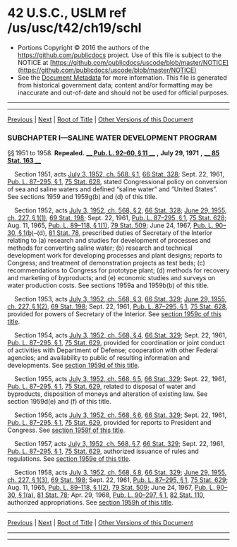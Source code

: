 ---
---

# 42 U.S.C., USLM ref /us/usc/t42/ch19/schI

* Portions Copyright © 2016 the authors of the https://github.com/publicdocs project.
  Use of this file is subject to the NOTICE at [https://github.com/publicdocs/uscode/blob/master/NOTICE](https://github.com/publicdocs/uscode/blob/master/NOTICE)
* See the [Document Metadata](././../../../../..//README.md) for more information.
  This file is generated from historical government data; content and/or formatting may be inaccurate and out-of-date and should not be used for official purposes.

----------
----------

[Previous](./../../../../..//us/usc/t42/ch19/m__us_usc_t42_ch19.md) | [Next](./../../../../..//us/usc/t42/ch19/schII/m__us_usc_t42_ch19_schII.md) | [Root of Title](./../../../../../) | [Other Versions of this Document](https://publicdocs.github.io/go/links?ns=uslm&ref=%2Fus%2Fusc%2Ft42%2Fch19%2FschI)

### SUBCHAPTER I—SALINE WATER DEVELOPMENT PROGRAM

§§ 1951 to 1958. __Repealed.__  __[__  __Pub. L. 92–60, § 11__  __][/us/pl/92/60/s11]__  __,__  __July 29, 1971__  __,__  __[__  __85 Stat. 163__  __][/us/stat/85/163]__ 

    Section 1951, acts [July 3, 1952, ch. 568, § 1][/us/act/1952-07-03/ch568/s1], [66 Stat. 328][/us/stat/66/328]; Sept. 22, 1961, [Pub. L. 87–295, § 1][/us/pl/87/295/s1], [75 Stat. 628][/us/stat/75/628], stated Congressional policy on conversion of sea and saline waters and defined “saline water” and “United States”. See sections 1959 and 1959g(b) and (d) of this title.

    Section 1952, acts [July 3, 1952, ch. 568, § 2][/us/act/1952-07-03/ch568/s2], [66 Stat. 328][/us/stat/66/328]; [June 29, 1955, ch. 227, § 1(1)][/us/act/1955-06-29/ch227/s1/1], [69 Stat. 198][/us/stat/69/198]; Sept. 22, 1961, [Pub. L. 87–295, § 1][/us/pl/87/295/s1], [75 Stat. 628][/us/stat/75/628]; Aug. 11, 1965, [Pub. L. 89–118, § 1(1)][/us/pl/89/118/s1/1], [79 Stat. 509][/us/stat/79/509]; June 24, 1967, [Pub. L. 90–30, § 1(b)][/us/pl/90/30/s1/b]–(d), [81 Stat. 78][/us/stat/81/78], prescribed duties of Secretary of the Interior relating to (a) research and studies for development of processes and methods for converting saline water; (b) research and technical development work for developing processes and plant designs; reports to Congress; and treatment of demonstration projects as test beds; (c) recommendations to Congress for prototype plant; (d) methods for recovery and marketing of byproducts; and (e) economic studies and surveys on water production costs. See sections 1959a and 1959b(b) of this title.

    Section 1953, acts [July 3, 1952, ch. 568, § 3][/us/act/1952-07-03/ch568/s3], [66 Stat. 329][/us/stat/66/329]; [June 29, 1955, ch. 227, § 1(2)][/us/act/1955-06-29/ch227/s1/2], [69 Stat. 198][/us/stat/69/198]; Sept. 22, 1961, [Pub. L. 87–295, § 1][/us/pl/87/295/s1], [75 Stat. 628][/us/stat/75/628], provided for powers of Secretary of the Interior. See [section 1959c of this title][/us/usc/t42/s1959c].

    Section 1954, acts [July 3, 1952, ch. 568, § 4][/us/act/1952-07-03/ch568/s4], [66 Stat. 329][/us/stat/66/329]; Sept. 22, 1961, [Pub. L. 87–295, § 1][/us/pl/87/295/s1], [75 Stat. 629][/us/stat/75/629], provided for coordination or joint conduct of activities with Department of Defense; cooperation with other Federal agencies; and availability to public of resulting information and developments. See [section 1959d of this title][/us/usc/t42/s1959d].

    Section 1955, acts [July 3, 1952, ch. 568, § 5][/us/act/1952-07-03/ch568/s5], [66 Stat. 329][/us/stat/66/329]; Sept. 22, 1961, [Pub. L. 87–295, § 1][/us/pl/87/295/s1], [75 Stat. 629][/us/stat/75/629], related to disposal of water and byproducts, disposition of moneys and alteration of existing law. See section 1959d(e) and (f) of this title.

    Section 1956, acts [July 3, 1952, ch. 568, § 6][/us/act/1952-07-03/ch568/s6], [66 Stat. 329][/us/stat/66/329]; Sept. 22, 1961, [Pub. L. 87–295, § 1][/us/pl/87/295/s1], [75 Stat. 629][/us/stat/75/629], provided for reports to President and Congress. See [section 1959f of this title][/us/usc/t42/s1959f].

    Section 1957, acts [July 3, 1952, ch. 568, § 7][/us/act/1952-07-03/ch568/s7], [66 Stat. 329][/us/stat/66/329]; Sept. 22, 1961, [Pub. L. 87–295, § 1][/us/pl/87/295/s1], [75 Stat. 629][/us/stat/75/629], authorized issuance of rules and regulations. See [section 1959e of this title][/us/usc/t42/s1959e].

    Section 1958, acts [July 3, 1952, ch. 568, § 8][/us/act/1952-07-03/ch568/s8], [66 Stat. 329][/us/stat/66/329]; [June 29, 1955, ch. 227, § 1(3)][/us/act/1955-06-29/ch227/s1/3], [69 Stat. 198][/us/stat/69/198]; Sept. 22, 1961, [Pub. L. 87–295, § 1][/us/pl/87/295/s1], [75 Stat. 629][/us/stat/75/629]; Aug. 11, 1965, [Pub. L. 89–118, § 1(2)][/us/pl/89/118/s1/2], [79 Stat. 509][/us/stat/79/509]; June 24, 1967, [Pub. L. 90–30, § 1(a)][/us/pl/90/30/s1/a], [81 Stat. 78][/us/stat/81/78]; Apr. 29, 1968, [Pub. L. 90–297, § 1][/us/pl/90/297/s1], [82 Stat. 110][/us/stat/82/110], authorized appropriations. See [section 1959h of this title][/us/usc/t42/s1959h].

----------

[Previous](./../../../../..//us/usc/t42/ch19/m__us_usc_t42_ch19.md) | [Next](./../../../../..//us/usc/t42/ch19/schII/m__us_usc_t42_ch19_schII.md) | [Root of Title](./../../../../../) | [Other Versions of this Document](https://publicdocs.github.io/go/links?ns=uslm&ref=%2Fus%2Fusc%2Ft42%2Fch19%2FschI)

----------
----------

[/us/pl/92/60/s11]: https://publicdocs.github.io/go/links?ns=uslm&ref=%2Fus%2Fpl%2F92%2F60%2Fs11
[/us/stat/85/163]: https://publicdocs.github.io/go/links?ns=uslm&ref=%2Fus%2Fstat%2F85%2F163
[/us/act/1952-07-03/ch568/s1]: https://publicdocs.github.io/go/links?ns=uslm&ref=%2Fus%2Fact%2F1952-07-03%2Fch568%2Fs1
[/us/stat/66/328]: https://publicdocs.github.io/go/links?ns=uslm&ref=%2Fus%2Fstat%2F66%2F328
[/us/pl/87/295/s1]: https://publicdocs.github.io/go/links?ns=uslm&ref=%2Fus%2Fpl%2F87%2F295%2Fs1
[/us/stat/75/628]: https://publicdocs.github.io/go/links?ns=uslm&ref=%2Fus%2Fstat%2F75%2F628
[/us/act/1952-07-03/ch568/s2]: https://publicdocs.github.io/go/links?ns=uslm&ref=%2Fus%2Fact%2F1952-07-03%2Fch568%2Fs2
[/us/stat/66/328]: https://publicdocs.github.io/go/links?ns=uslm&ref=%2Fus%2Fstat%2F66%2F328
[/us/act/1955-06-29/ch227/s1/1]: https://publicdocs.github.io/go/links?ns=uslm&ref=%2Fus%2Fact%2F1955-06-29%2Fch227%2Fs1%2F1
[/us/stat/69/198]: https://publicdocs.github.io/go/links?ns=uslm&ref=%2Fus%2Fstat%2F69%2F198
[/us/pl/87/295/s1]: https://publicdocs.github.io/go/links?ns=uslm&ref=%2Fus%2Fpl%2F87%2F295%2Fs1
[/us/stat/75/628]: https://publicdocs.github.io/go/links?ns=uslm&ref=%2Fus%2Fstat%2F75%2F628
[/us/pl/89/118/s1/1]: https://publicdocs.github.io/go/links?ns=uslm&ref=%2Fus%2Fpl%2F89%2F118%2Fs1%2F1
[/us/stat/79/509]: https://publicdocs.github.io/go/links?ns=uslm&ref=%2Fus%2Fstat%2F79%2F509
[/us/pl/90/30/s1/b]: https://publicdocs.github.io/go/links?ns=uslm&ref=%2Fus%2Fpl%2F90%2F30%2Fs1%2Fb
[/us/stat/81/78]: https://publicdocs.github.io/go/links?ns=uslm&ref=%2Fus%2Fstat%2F81%2F78
[/us/act/1952-07-03/ch568/s3]: https://publicdocs.github.io/go/links?ns=uslm&ref=%2Fus%2Fact%2F1952-07-03%2Fch568%2Fs3
[/us/stat/66/329]: https://publicdocs.github.io/go/links?ns=uslm&ref=%2Fus%2Fstat%2F66%2F329
[/us/act/1955-06-29/ch227/s1/2]: https://publicdocs.github.io/go/links?ns=uslm&ref=%2Fus%2Fact%2F1955-06-29%2Fch227%2Fs1%2F2
[/us/stat/69/198]: https://publicdocs.github.io/go/links?ns=uslm&ref=%2Fus%2Fstat%2F69%2F198
[/us/pl/87/295/s1]: https://publicdocs.github.io/go/links?ns=uslm&ref=%2Fus%2Fpl%2F87%2F295%2Fs1
[/us/stat/75/628]: https://publicdocs.github.io/go/links?ns=uslm&ref=%2Fus%2Fstat%2F75%2F628
[/us/usc/t42/s1959c]: https://publicdocs.github.io/go/links?ns=uslm&ref=%2Fus%2Fusc%2Ft42%2Fs1959c
[/us/act/1952-07-03/ch568/s4]: https://publicdocs.github.io/go/links?ns=uslm&ref=%2Fus%2Fact%2F1952-07-03%2Fch568%2Fs4
[/us/stat/66/329]: https://publicdocs.github.io/go/links?ns=uslm&ref=%2Fus%2Fstat%2F66%2F329
[/us/pl/87/295/s1]: https://publicdocs.github.io/go/links?ns=uslm&ref=%2Fus%2Fpl%2F87%2F295%2Fs1
[/us/stat/75/629]: https://publicdocs.github.io/go/links?ns=uslm&ref=%2Fus%2Fstat%2F75%2F629
[/us/usc/t42/s1959d]: https://publicdocs.github.io/go/links?ns=uslm&ref=%2Fus%2Fusc%2Ft42%2Fs1959d
[/us/act/1952-07-03/ch568/s5]: https://publicdocs.github.io/go/links?ns=uslm&ref=%2Fus%2Fact%2F1952-07-03%2Fch568%2Fs5
[/us/stat/66/329]: https://publicdocs.github.io/go/links?ns=uslm&ref=%2Fus%2Fstat%2F66%2F329
[/us/pl/87/295/s1]: https://publicdocs.github.io/go/links?ns=uslm&ref=%2Fus%2Fpl%2F87%2F295%2Fs1
[/us/stat/75/629]: https://publicdocs.github.io/go/links?ns=uslm&ref=%2Fus%2Fstat%2F75%2F629
[/us/act/1952-07-03/ch568/s6]: https://publicdocs.github.io/go/links?ns=uslm&ref=%2Fus%2Fact%2F1952-07-03%2Fch568%2Fs6
[/us/stat/66/329]: https://publicdocs.github.io/go/links?ns=uslm&ref=%2Fus%2Fstat%2F66%2F329
[/us/pl/87/295/s1]: https://publicdocs.github.io/go/links?ns=uslm&ref=%2Fus%2Fpl%2F87%2F295%2Fs1
[/us/stat/75/629]: https://publicdocs.github.io/go/links?ns=uslm&ref=%2Fus%2Fstat%2F75%2F629
[/us/usc/t42/s1959f]: https://publicdocs.github.io/go/links?ns=uslm&ref=%2Fus%2Fusc%2Ft42%2Fs1959f
[/us/act/1952-07-03/ch568/s7]: https://publicdocs.github.io/go/links?ns=uslm&ref=%2Fus%2Fact%2F1952-07-03%2Fch568%2Fs7
[/us/stat/66/329]: https://publicdocs.github.io/go/links?ns=uslm&ref=%2Fus%2Fstat%2F66%2F329
[/us/pl/87/295/s1]: https://publicdocs.github.io/go/links?ns=uslm&ref=%2Fus%2Fpl%2F87%2F295%2Fs1
[/us/stat/75/629]: https://publicdocs.github.io/go/links?ns=uslm&ref=%2Fus%2Fstat%2F75%2F629
[/us/usc/t42/s1959e]: https://publicdocs.github.io/go/links?ns=uslm&ref=%2Fus%2Fusc%2Ft42%2Fs1959e
[/us/act/1952-07-03/ch568/s8]: https://publicdocs.github.io/go/links?ns=uslm&ref=%2Fus%2Fact%2F1952-07-03%2Fch568%2Fs8
[/us/stat/66/329]: https://publicdocs.github.io/go/links?ns=uslm&ref=%2Fus%2Fstat%2F66%2F329
[/us/act/1955-06-29/ch227/s1/3]: https://publicdocs.github.io/go/links?ns=uslm&ref=%2Fus%2Fact%2F1955-06-29%2Fch227%2Fs1%2F3
[/us/stat/69/198]: https://publicdocs.github.io/go/links?ns=uslm&ref=%2Fus%2Fstat%2F69%2F198
[/us/pl/87/295/s1]: https://publicdocs.github.io/go/links?ns=uslm&ref=%2Fus%2Fpl%2F87%2F295%2Fs1
[/us/stat/75/629]: https://publicdocs.github.io/go/links?ns=uslm&ref=%2Fus%2Fstat%2F75%2F629
[/us/pl/89/118/s1/2]: https://publicdocs.github.io/go/links?ns=uslm&ref=%2Fus%2Fpl%2F89%2F118%2Fs1%2F2
[/us/stat/79/509]: https://publicdocs.github.io/go/links?ns=uslm&ref=%2Fus%2Fstat%2F79%2F509
[/us/pl/90/30/s1/a]: https://publicdocs.github.io/go/links?ns=uslm&ref=%2Fus%2Fpl%2F90%2F30%2Fs1%2Fa
[/us/stat/81/78]: https://publicdocs.github.io/go/links?ns=uslm&ref=%2Fus%2Fstat%2F81%2F78
[/us/pl/90/297/s1]: https://publicdocs.github.io/go/links?ns=uslm&ref=%2Fus%2Fpl%2F90%2F297%2Fs1
[/us/stat/82/110]: https://publicdocs.github.io/go/links?ns=uslm&ref=%2Fus%2Fstat%2F82%2F110
[/us/usc/t42/s1959h]: https://publicdocs.github.io/go/links?ns=uslm&ref=%2Fus%2Fusc%2Ft42%2Fs1959h


